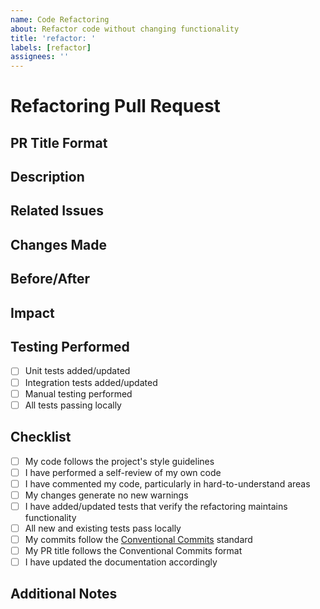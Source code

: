 ```yaml
---
name: Code Refactoring
about: Refactor code without changing functionality
title: 'refactor: '
labels: [refactor]
assignees: ''
---
```


# Refactoring Pull Request

## PR Title Format

<!--
IMPORTANT: Your PR title should follow the Conventional Commit format:
refactor(<optional scope>): <description>

Examples:
- refactor(cli): improve command structure
- refactor(utils): simplify error handling
- refactor: extract common functionality into helper methods
-->

## Description

<!-- Provide a clear and concise description of the refactoring changes -->

<!-- Explain why this refactoring is necessary or beneficial -->

## Related Issues

<!-- Link to any related issues this PR addresses -->

<!-- Example: Closes #123 -->

## Changes Made

<!-- Describe the specific changes made in this refactoring -->

<!-- Highlight any important design decisions -->

## Before/After

<!-- If applicable, provide before/after code examples to illustrate the changes -->

## Impact

<!-- Describe the impact of these changes on:
     - Performance
     - Maintainability
     - Readability
     - Testability
-->

## Testing Performed

<!-- Describe the tests you ran to verify your changes -->

<!-- Include relevant details for your test configuration -->

- [ ] Unit tests added/updated
- [ ] Integration tests added/updated
- [ ] Manual testing performed
- [ ] All tests passing locally

## Checklist

<!-- Put an x in the boxes that apply -->

- [ ] My code follows the project's style guidelines
- [ ] I have performed a self-review of my own code
- [ ] I have commented my code, particularly in hard-to-understand areas
- [ ] My changes generate no new warnings
- [ ] I have added/updated tests that verify the refactoring maintains functionality
- [ ] All new and existing tests pass locally
- [ ] My commits follow the [Conventional Commits](https://www.conventionalcommits.org/) standard
- [ ] My PR title follows the Conventional Commits format
- [ ] I have updated the documentation accordingly

## Additional Notes

<!-- Add any other context about the refactoring here -->
